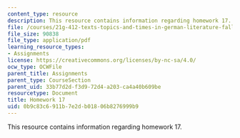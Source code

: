 ```yaml
---
content_type: resource
description: This resource contains information regarding homework 17.
file: /courses/21g-412-texts-topics-and-times-in-german-literature-fall-2009/0b9c83c6911b7e2db01806b8276999b9_MIT21G_412F09_hw17.pdf
file_size: 90838
file_type: application/pdf
learning_resource_types:
- Assignments
license: https://creativecommons.org/licenses/by-nc-sa/4.0/
ocw_type: OCWFile
parent_title: Assignments
parent_type: CourseSection
parent_uid: 33b77d2d-f3d9-72d4-a203-ca4a40b609be
resourcetype: Document
title: Homework 17
uid: 0b9c83c6-911b-7e2d-b018-06b8276999b9
---
```

This resource contains information regarding homework 17.
